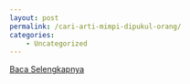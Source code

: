 ```yaml
---
layout: post
permalink: /cari-arti-mimpi-dipukul-orang/
categories:
    - Uncategorized
---
```


[Baca Selengkapnya](/09)